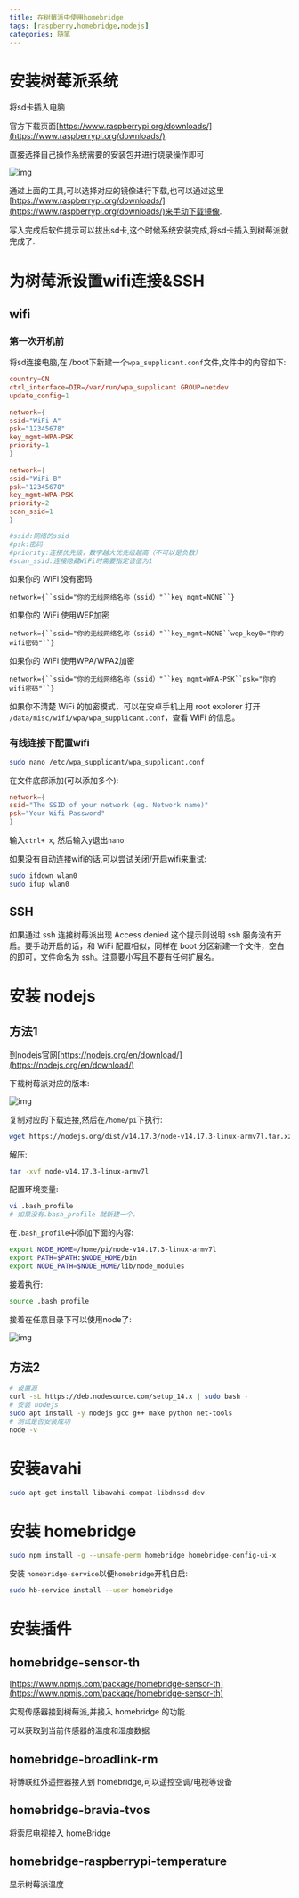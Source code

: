 ```yaml
---
title: 在树莓派中使用homebridge
tags: [raspberry,homebridge,nodejs]
categories: 随笔
---
```


# 安装树莓派系统



将sd卡插入电脑

官方下载页面[https://www.raspberrypi.org/downloads/](https://www.raspberrypi.org/downloads/)

直接选择自己操作系统需要的安装包并进行烧录操作即可  

![img](https://i.loli.net/2021/07/22/KDkPaiyQ4Ho9Ftr.png)

通过上面的工具,可以选择对应的镜像进行下载,也可以通过这里[https://www.raspberrypi.org/downloads/](https://www.raspberrypi.org/downloads/)来手动下载镜像.

写入完成后软件提示可以拔出sd卡,这个时候系统安装完成,将sd卡插入到树莓派就完成了.

# 为树莓派设置wifi连接&SSH

## wifi

### 第一次开机前

将sd连接电脑,在 /boot下新建一个`wpa_supplicant.conf`文件,文件中的内容如下:

```conf
country=CN
ctrl_interface=DIR=/var/run/wpa_supplicant GROUP=netdev
update_config=1
 
network={
ssid="WiFi-A"
psk="12345678"
key_mgmt=WPA-PSK
priority=1
}
 
network={
ssid="WiFi-B"
psk="12345678"
key_mgmt=WPA-PSK
priority=2
scan_ssid=1
}

#ssid:网络的ssid
#psk:密码
#priority:连接优先级，数字越大优先级越高（不可以是负数）
#scan_ssid:连接隐藏WiFi时需要指定该值为1


```



如果你的 WiFi 没有密码

```
network={``ssid="你的无线网络名称（ssid）"``key_mgmt=NONE``}
```

如果你的 WiFi 使用WEP加密

```
network={``ssid="你的无线网络名称（ssid）"``key_mgmt=NONE``wep_key0="你的wifi密码"``}
```

如果你的 WiFi 使用WPA/WPA2加密

```
network={``ssid="你的无线网络名称（ssid）"``key_mgmt=WPA-PSK``psk="你的wifi密码"``}
```

如果你不清楚 WiFi 的加密模式，可以在安卓手机上用 root explorer 打开 `/data/misc/wifi/wpa/wpa_supplicant.conf`，查看 WiFi 的信息。

### 有线连接下配置wifi

```sh
sudo nano /etc/wpa_supplicant/wpa_supplicant.conf
```

在文件底部添加(可以添加多个):

```conf
network={
ssid="The SSID of your network (eg. Network name)"
psk="Your Wifi Password"
}
```

输入`ctrl+ x`, 然后输入`y`退出`nano`

如果没有自动连接wifi的话,可以尝试关闭/开启wifi来重试:

```sh
sudo ifdown wlan0
sudo ifup wlan0
```



## SSH

如果通过 ssh 连接树莓派出现 Access denied 这个提示则说明 ssh 服务没有开启。要手动开启的话，和 WiFi 配置相似，同样在 boot 分区新建一个文件，空白的即可，文件命名为 ssh。注意要小写且不要有任何扩展名。

# 安装 nodejs

## 方法1

到nodejs官网[https://nodejs.org/en/download/](https://nodejs.org/en/download/)

下载树莓派对应的版本:

![img](https://i.loli.net/2021/07/22/57wIFOSxPg3jBtC.png)

复制对应的下载连接,然后在`/home/pi`下执行:

```sh
wget https://nodejs.org/dist/v14.17.3/node-v14.17.3-linux-armv7l.tar.xz
```

解压:

```sh
tar -xvf node-v14.17.3-linux-armv7l
```

配置环境变量:

```sh
vi .bash_profile
# 如果没有.bash_profile 就新建一个.
```

在`.bash_profile`中添加下面的内容:

```sh
export NODE_HOME=/home/pi/node-v14.17.3-linux-armv7l
export PATH=$PATH:$NODE_HOME/bin 
export NODE_PATH=$NODE_HOME/lib/node_modules
```

接着执行:

```sh
source .bash_profile
```

接着在任意目录下可以使用node了:

![img](https://i.loli.net/2021/07/22/Hq9Ij7DF8NaxwA5.png)

## 方法2

```sh
# 设置源
curl -sL https://deb.nodesource.com/setup_14.x | sudo bash -
# 安装 nodejs
sudo apt install -y nodejs gcc g++ make python net-tools
# 测试是否安装成功
node -v
```





# 安装avahi

```sh
sudo apt-get install libavahi-compat-libdnssd-dev
```



# 安装 homebridge

```sh
sudo npm install -g --unsafe-perm homebridge homebridge-config-ui-x
```

安装 `homebridge-service`以便`homebridge`开机自启:

```sh
sudo hb-service install --user homebridge
```

# 安装插件

## homebridge-sensor-th

[https://www.npmjs.com/package/homebridge-sensor-th](https://www.npmjs.com/package/homebridge-sensor-th)

实现传感器接到树莓派,并接入 homebridge 的功能.

可以获取到当前传感器的温度和湿度数据

## homebridge-broadlink-rm

将博联红外遥控器接入到 homebridge,可以遥控空调/电视等设备

## homebridge-bravia-tvos

将索尼电视接入 homeBridge

## homebridge-raspberrypi-temperature

显示树莓派温度

